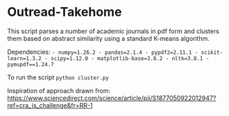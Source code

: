 # Outread-Takehome

This script parses a number of academic journals in pdf form and clusters them based on abstract similarity using a standard K-means algorithm.

Dependencies:
`
    - numpy=1.26.2
    - pandas=2.1.4
    - pypdf2=2.11.1
    - scikit-learn=1.3.2
    - scipy=1.12.0
    - matplotlib-base=3.8.2
    - nltk=3.8.1
    - pymupdf==1.24.7
`

To run the script
`python cluster.py`

Inspiration of approach drawn from:
https://www.sciencedirect.com/science/article/pii/S1877050922012947?ref=cra_js_challenge&fr=RR-1